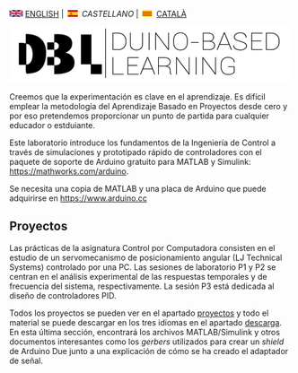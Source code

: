 <img src="en.png" alt="English"> [ENGLISH](index.md) | <img src="es.png" alt="Castellano"> *CASTELLANO* | <img src="ca.png" alt="Català"> [CATALÀ](index_cat.md)

<img src="Logo1.png" alt="Logo DBL" width="500" height="100">

Creemos que la experimentación es clave en el aprendizaje. Es difícil emplear la metodología del Aprendizaje Basado en Proyectos desde cero y por eso pretendemos proporcionar un punto de partida para cualquier educador o estduiante.

Este laboratorio introduce los fundamentos de la Ingeniería de Control a través de simulaciones y prototipado rápido de controladores con el paquete de soporte de Arduino gratuito para MATLAB y Simulink: <https://mathworks.com/arduino>.

Se necesita una copia de MATLAB y una placa de Arduino que puede adquirirse en <https://www.arduino.cc>

## Proyectos
Las prácticas de la asignatura Control por Computadora consisten en el estudio de un servomecanismo de posicionamiento angular (LJ Technical Systems) controlado por una PC. Las sesiones de laboratorio P1 y P2 se centran en el análisis experimental de las respuestas temporales y de frecuencia del sistema, respectivamente. La sesión P3 está dedicada al diseño de controladores PID.

Todos los proyectos se pueden ver en el apartado [proyectos](projects.md) y todo el material se puede descargar en los tres idiomas en el apartado [descarga](download.md). En esta última sección, encontrará los archivos MATLAB/Simulink y otros documentos interesantes como los *gerbers* utilizados para crear un *shield* de Arduino Due junto a una explicación de cómo se ha creado el adaptador de señal.
